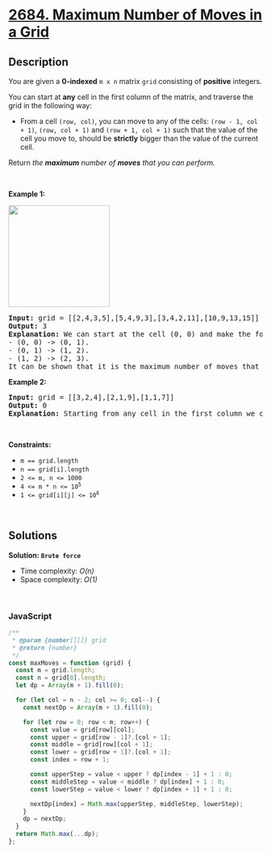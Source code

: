# [2684. Maximum Number of Moves in a Grid](https://leetcode.com/problems/maximum-number-of-moves-in-a-grid)

## Description

<div class="elfjS" data-track-load="description_content"><p>You are given a <strong>0-indexed</strong> <code>m x n</code> matrix <code>grid</code> consisting of <strong>positive</strong> integers.</p>

<p>You can start at <strong>any</strong> cell in the first column of the matrix, and traverse the grid in the following way:</p>

<ul>
	<li>From a cell <code>(row, col)</code>, you can move to any of the cells: <code>(row - 1, col + 1)</code>, <code>(row, col + 1)</code> and <code>(row + 1, col + 1)</code> such that the value of the cell you move to, should be <strong>strictly</strong> bigger than the value of the current cell.</li>
</ul>

<p>Return <em>the <strong>maximum</strong> number of <strong>moves</strong> that you can perform.</em></p>

<p>&nbsp;</p>
<p><strong class="example">Example 1:</strong></p>
<img alt="" src="https://assets.leetcode.com/uploads/2023/04/11/yetgriddrawio-10.png" style="width: 201px; height: 201px;">
<pre><strong>Input:</strong> grid = [[2,4,3,5],[5,4,9,3],[3,4,2,11],[10,9,13,15]]
<strong>Output:</strong> 3
<strong>Explanation:</strong> We can start at the cell (0, 0) and make the following moves:
- (0, 0) -&gt; (0, 1).
- (0, 1) -&gt; (1, 2).
- (1, 2) -&gt; (2, 3).
It can be shown that it is the maximum number of moves that can be made.</pre>

<p><strong class="example">Example 2:</strong></p>

<pre><img alt="" src="https://assets.leetcode.com/uploads/2023/04/12/yetgrid4drawio.png">
<strong>Input:</strong> grid = [[3,2,4],[2,1,9],[1,1,7]]
<strong>Output:</strong> 0
<strong>Explanation:</strong> Starting from any cell in the first column we cannot perform any moves.
</pre>

<p>&nbsp;</p>
<p><strong>Constraints:</strong></p>

<ul>
	<li><code>m == grid.length</code></li>
	<li><code>n == grid[i].length</code></li>
	<li><code>2 &lt;= m, n &lt;= 1000</code></li>
	<li><code>4 &lt;= m * n &lt;= 10<sup>5</sup></code></li>
	<li><code>1 &lt;= grid[i][j] &lt;= 10<sup>6</sup></code></li>
</ul>
</div>

<p>&nbsp;</p>

## Solutions

**Solution: `Brute force`**

- Time complexity: <em>O(n)</em>
- Space complexity: <em>O(1)</em>

<p>&nbsp;</p>

### **JavaScript**

```js
/**
 * @param {number[][]} grid
 * @return {number}
 */
const maxMoves = function (grid) {
  const m = grid.length;
  const n = grid[0].length;
  let dp = Array(m + 1).fill(0);

  for (let col = n - 2; col >= 0; col--) {
    const nextDp = Array(m + 1).fill(0);

    for (let row = 0; row < m; row++) {
      const value = grid[row][col];
      const upper = grid[row - 1]?.[col + 1];
      const middle = grid[row][col + 1];
      const lower = grid[row + 1]?.[col + 1];
      const index = row + 1;

      const upperStep = value < upper ? dp[index - 1] + 1 : 0;
      const middleStep = value < middle ? dp[index] + 1 : 0;
      const lowerStep = value < lower ? dp[index + 1] + 1 : 0;

      nextDp[index] = Math.max(upperStep, middleStep, lowerStep);
    }
    dp = nextDp;
  }
  return Math.max(...dp);
};
```
